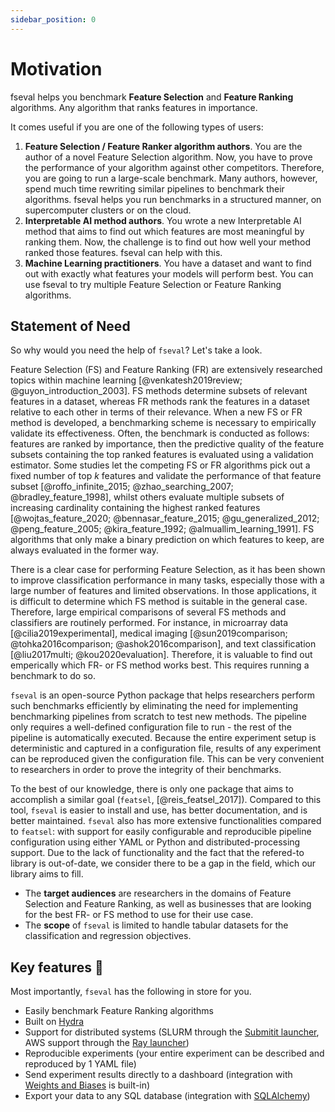 ```yaml
---
sidebar_position: 0
---
```


# Motivation

fseval helps you benchmark **Feature Selection** and **Feature Ranking** algorithms. Any algorithm that ranks features in importance.

It comes useful if you are one of the following types of users:
1. **Feature Selection / Feature Ranker algorithm authors**. You are the author of a novel Feature Selection algorithm. Now, you have to prove the performance of your algorithm against other competitors. Therefore, you are going to run a large-scale benchmark. Many authors, however, spend much time rewriting similar pipelines to benchmark their algorithms. fseval helps you run benchmarks in a structured manner, on supercomputer clusters or on the cloud.
1. **Interpretable AI method authors**. You wrote a new Interpretable AI method that aims to find out which features are most meaningful by ranking them. Now, the challenge is to find out how well your method ranked those features. fseval can help with this.
1. **Machine Learning practitioners**. You have a dataset and want to find out with exactly what features your models will perform best. You can use fseval to try multiple Feature Selection or Feature Ranking algorithms.

## Statement of Need
So why would you need the help of `fseval`? Let's take a look.

Feature Selection (FS) and Feature Ranking (FR) are 
extensively researched topics within machine learning
[@venkatesh2019review; @guyon_introduction_2003]. FS methods determine subsets of relevant
features in a dataset, whereas FR methods rank the features in a dataset
relative to each other in terms of their relevance. When a new FS or FR
method is developed, a benchmarking scheme is necessary to empirically
validate its effectiveness. Often, the benchmark is conducted as
follows: features are ranked by importance, then the predictive quality
of the feature subsets containing the top ranked features is evaluated
using a validation estimator. Some studies let the competing FS or FR
algorithms pick out a fixed number of top $k$ features and validate the
performance of that feature subset
[@roffo_infinite_2015; @zhao_searching_2007; @bradley_feature_1998],
whilst others evaluate multiple subsets of increasing cardinality
containing the highest ranked features
[@wojtas_feature_2020; @bennasar_feature_2015; @gu_generalized_2012; @peng_feature_2005; @kira_feature_1992; @almuallim_learning_1991]. 
FS algorithms that only make a binary prediction on which features to
keep, are always evaluated in the former way.

There is a clear case for performing Feature Selection, as it has been shown to improve classification performance in many tasks, especially those with a large number of features and limited observations. In those applications, it is difficult to determine which FS method is suitable in the general case. Therefore, large empirical comparisons of several FS methods and classifiers are routinely performed. For instance, in microarray data [@cilia2019experimental], medical imaging [@sun2019comparison; @tohka2016comparison; @ashok2016comparison], and text classification [@liu2017multi; @kou2020evaluation]. Therefore, it is valuable to find out emperically which FR- or FS method works best. This requires running a benchmark to do so.

`fseval` is an open-source Python package that helps researchers
perform such benchmarks efficiently by eliminating the need for
implementing benchmarking pipelines from scratch to test new methods.
The pipeline only requires a well-defined configuration file to run -
the rest of the pipeline is automatically executed. Because the entire
experiment setup is deterministic and captured in a configuration file,
results of any experiment can be reproduced given the configuration
file. This can be very convenient to researchers in order to prove the
integrity of their benchmarks.

To the best of our knowledge, there is only one package that aims to accomplish a similar goal (`featsel`, [@reis_featsel_2017]). Compared to this tool, `fseval` is easier to install and use, has better documentation, and is better maintained. `fseval` also has more extensive functionalities compared to `featsel`: with support for easily configurable and reproducible pipeline configuration using either YAML or Python and distributed-processing support. Due to the lack of functionality and the fact that the refered-to library is out-of-date, we consider there to be a gap in the field, which our library aims to fill.

- The **target audiences** are researchers in the domains of Feature Selection and Feature Ranking, as well as businesses that are looking for the best FR- or FS method to use for their use case.
- The **scope** of `fseval` is limited to
handle tabular datasets for the classification and regression
objectives.

## Key features 🚀
Most importantly, `fseval` has the following in store for you.

- Easily benchmark Feature Ranking algorithms
- Built on [Hydra](https://hydra.cc/)
- Support for distributed systems (SLURM through the [Submitit launcher](https://hydra.cc/docs/plugins/submitit_launcher), AWS support through the [Ray launcher](https://hydra.cc/docs/plugins/ray_launcher/))
- Reproducible experiments (your entire experiment can be described and reproduced by 1 YAML file)
- Send experiment results directly to a dashboard (integration with [Weights and Biases](https://wandb.ai/) is built-in)
- Export your data to any SQL database (integration with [SQLAlchemy](https://www.sqlalchemy.org/))